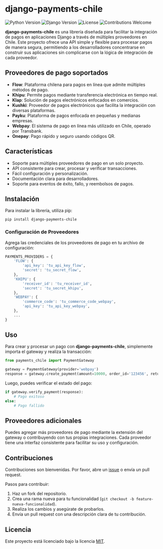 # django-payments-chile

![Python Version](https://img.shields.io/badge/python-3.7%2B-blue)
![Django Version](https://img.shields.io/badge/django-3.2%2B-green)
![License](https://img.shields.io/badge/license-MIT-brightgreen)
![Contributions Welcome](https://img.shields.io/badge/contributions-welcome-brightgreen)

**django-payments-chile** es una librería diseñada para facilitar la integración de pagos en aplicaciones Django a través de múltiples proveedores en Chile. Este proyecto ofrece una API simple y flexible para procesar pagos de manera segura, permitiendo a los desarrolladores concentrarse en construir sus aplicaciones sin complicarse con la lógica de integración de cada proveedor.

## Proveedores de pago soportados

- **Flow**: Plataforma chilena para pagos en línea que admite múltiples métodos de pago.
- **Khipu**: Permite pagos mediante transferencia electrónica en tiempo real.
- **Klap**: Solución de pagos electrónicos enfocados en comercios.
- **Kushki**: Proveedor de pagos electrónicos que facilita la integración con diversas plataformas.
- **Payku**: Plataforma de pagos enfocada en pequeñas y medianas empresas.
- **Webpay**: El sistema de pago en línea más utilizado en Chile, operado por Transbank.
- **Onepay**: Pago rápido y seguro usando códigos QR.

## Características

- Soporte para múltiples proveedores de pago en un solo proyecto.
- API consistente para crear, procesar y verificar transacciones.
- Fácil configuración y personalización.
- Documentación clara para desarrolladores.
- Soporte para eventos de éxito, fallo, y reembolsos de pagos.

## Instalación

Para instalar la librería, utiliza pip:

```bash
pip install django-payments-chile
```

### Configuración de Proveedores

Agrega las credenciales de los proveedores de pago en tu archivo de configuración:

```python
PAYMENTS_PROVIDERS = {
    'FLOW': {
        'api_key': 'tu_api_key_flow',
        'secret': 'tu_secret_flow',
    },
    'KHIPU': {
        'receiver_id': 'tu_receiver_id',
        'secret': 'tu_secret_khipu',
    },
    'WEBPAY': {
        'commerce_code': 'tu_commerce_code_webpay',
        'api_key': 'tu_api_key_webpay',
    },
    ...
}
```

## Uso

Para crear y procesar un pago con **django-payments-chile**, simplemente importa el gateway y realiza la transacción:

```python
from payments_chile import PaymentGateway

gateway = PaymentGateway(provider='webpay')
response = gateway.create_payment(amount=10000, order_id='123456', return_url='https://tu-sitio.com/return/')
```

Luego, puedes verificar el estado del pago:

```python
if gateway.verify_payment(response):
    # Pago exitoso
else:
    # Pago fallido
```

## Proveedores adicionales

Puedes agregar más proveedores de pago mediante la extensión del gateway o contribuyendo con tus propias integraciones. Cada proveedor tiene una interfaz consistente para facilitar su uso y configuración.

## Contribuciones

Contribuciones son bienvenidas. Por favor, abre un [issue](https://github.com/mariofix/django-payments-chile/issues) o envía un pull request.

Pasos para contribuir:

1. Haz un fork del repositorio.
2. Crea una rama nueva para tu funcionalidad (`git checkout -b feature-nueva-funcionalidad`).
3. Realiza los cambios y asegúrate de probarlos.
4. Envía un pull request con una descripción clara de tu contribución.

## Licencia

Este proyecto está licenciado bajo la licencia [MIT](LICENSE).
